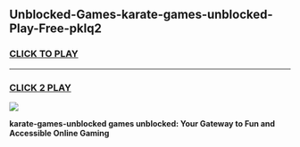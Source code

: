 
## Unblocked-Games-karate-games-unblocked-Play-Free-pklq2
<h3>
<a href="https://premium76.site?title=karate-games-unblocked&ref=17A">CLICK TO PLAY</a></h3>
<hr>

<h3>
<a href="https://premium76.site?title=karate-games-unblocked&ref=17A">CLICK 2 PLAY</a>
  
</h3>

<a href="https://premium76.site?title=karate-games-unblocked&ref=17A"><img src="https://clearcache.store/games.png"></a>


**karate-games-unblocked games unblocked: Your Gateway to Fun and Accessible Online Gaming**
